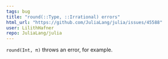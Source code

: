 ```yaml
---
tags: bug
title: "round(::Type, ::Irrational) errors"
html_url: "https://github.com/JuliaLang/julia/issues/45588"
user: LilithHafner
repo: JuliaLang/julia
---
```


`round(Int, π)` throws an error, for example.
